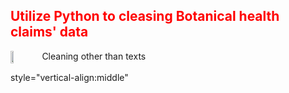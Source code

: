 <h2 style='color:red'> Utilize Python to cleasing Botanical health claims' data </h2> 
<div style =
            "vertical-align:middle; display:flex">
  <img src="https://user-images.githubusercontent.com/65596664/154809596-a7527236-4775-4832-bf69-7eba010c968a.png" width=10% height=10%>
  <span>Cleaning other than texts</span>
 </div>
 
 style="vertical-align:middle"


